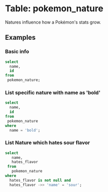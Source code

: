 # Table: pokemon_nature

Natures influence how a Pokémon's stats grow.

## Examples

### Basic info

```sql
select 
  name, 
  id 
from
 pokemon_nature;
```

### List specific nature with name as 'bold'

```sql
select 
  name, 
  id 
from
 pokemon_nature
where 
  name = 'bold';
```


### List Nature which hates sour flavor

```sql
select 
   name, 
   hates_flavor 
 from 
   pokemon_nature 
where 
  hates_flavor is not null and
  hates_flavor ->> 'name' = 'sour';
```